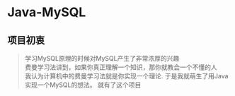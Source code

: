 # Java-MySQL

## 项目初衷


> 学习MySQL原理的时候对MySQL产生了非常浓厚的兴趣<br>
> 费曼学习法讲到，如果你真正理解一个知识，那你就教会一个不懂的人<br>
> 我认为计算机中的费曼学习法就是你实现一个理论.
> 于是我就萌生了用Java实现一个MySQL的想法。
> 就有了这个项目



